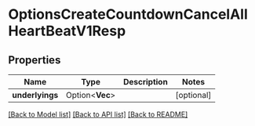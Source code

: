 # OptionsCreateCountdownCancelAllHeartBeatV1Resp

## Properties

Name | Type | Description | Notes
------------ | ------------- | ------------- | -------------
**underlyings** | Option<**Vec<String>**> |  | [optional]

[[Back to Model list]](../README.md#documentation-for-models) [[Back to API list]](../README.md#documentation-for-api-endpoints) [[Back to README]](../README.md)


